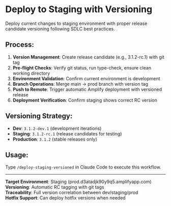 # Deploy to Staging with Versioning

Deploy current changes to staging environment with proper release candidate versioning following SDLC best practices.

## Process:
1. **Version Management**: Create release candidate (e.g., 3.1.2-rc.1) with git tag
2. **Pre-flight Checks**: Verify git status, run type-check, ensure clean working directory  
3. **Environment Validation**: Confirm current environment is development
4. **Branch Operations**: Merge main → prod branch with version tag
5. **Push to Remote**: Trigger automatic Amplify deployment with versioned release
6. **Deployment Verification**: Confirm staging shows correct RC version

## Versioning Strategy:
- **Dev**: `3.1.2-dev.1` (development iterations)
- **Staging**: `3.1.2-rc.1` (release candidates for testing)
- **Production**: `3.1.2` (stable releases only)

## Usage:
Type `/deploy-staging-versioned` in Claude Code to execute this workflow.

---

**Target Environment**: Staging (prod.d3atadjk90y9q5.amplifyapp.com)  
**Versioning**: Automatic RC tagging with git tags  
**Traceability**: Full version correlation between dev/staging/prod  
**Hotfix Support**: Can deploy hotfix versions when needed